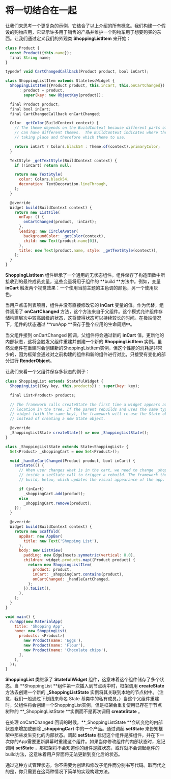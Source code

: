# 将一切结合在一起

让我们来思考一个更复杂的示例，它结合了以上介绍的所有概念。我们构建一个假设的购物应用，它显示许多用于销售的产品并维护一个购物车用于想要购买的东西。让我们通过定义我们的外观类 **ShoppingListItem** 来开始：

```js
class Product {
  const Product({this.name});
  final String name;
}

typedef void CartChangedCallback(Product product, bool inCart);

class ShoppingListItem extends StatelessWidget {
  ShoppingListItem({Product product, this.inCart, this.onCartChanged})
      : product = product,
        super(key: new ObjectKey(product));

  final Product product;
  final bool inCart;
  final CartChangedCallback onCartChanged;

  Color _getColor(BuildContext context) {
    // The theme depends on the BuildContext because different parts of the tree
    // can have different themes.  The BuildContext indicates where the build is
    // taking place and therefore which theme to use.

    return inCart ? Colors.black54 : Theme.of(context).primaryColor;
  }

  TextStyle _getTextStyle(BuildContext context) {
    if (!inCart) return null;

    return new TextStyle(
      color: Colors.black54,
      decoration: TextDecoration.lineThrough,
    );
  }

  @override
  Widget build(BuildContext context) {
    return new ListTile(
      onTap: () {
        onCartChanged(product, !inCart);
      },
      leading: new CircleAvatar(
        backgroundColor: _getColor(context),
        child: new Text(product.name[0]),
      ),
      title: new Text(product.name, style: _getTextStyle(context)),
    );
  }
}
```

**ShoppingListItem** 组件继承了一个通用的无状态组件。组件储存了构造函数中所接收到的最终成员变量，这些变量将用于组件的 **build **方法中。例如，变量 **inCart** 触发两个视觉效果：一个使用当前主题的主色调的颜色，另一个使用灰色。

当用户点击列表项目，组件并没有直接修改它的 **inCart** 变量的值。作为代替，组件调用了 **onCartChanged** 方法，这个方法来自于父组件。这个模式允许组件存储构建层次中较高层级的状态，这将使得状态可以持续较长的时间。在极端情况下，组件的状态通过 **runApp **保存于整个应用的生命周期中。

当父组件接到 onCartChanged 回调，父组件将会通过新的 **inCart** 值，更新他的内部状态，这将会触发父组件重建并创建一个新的 **ShoppingListItem** 实例。虽然父组件在重建时会创建新的ShoppingListItem实例，但这个性能的消耗是非常少的，因为框架会通过对之前构建的组件和新的组件进行对比，只接受有变化的部分进行 **RenderObject**。

让我们来看一个父组件保存多状态的例子：

```js
class ShoppingList extends StatefulWidget {
  ShoppingList({Key key, this.products}) : super(key: key);

  final List<Product> products;

  // The framework calls createState the first time a widget appears at a given
  // location in the tree. If the parent rebuilds and uses the same type of
  // widget (with the same key), the framework will re-use the State object
  // instead of creating a new State object.

  @override
  _ShoppingListState createState() => new _ShoppingListState();
}

class _ShoppingListState extends State<ShoppingList> {
  Set<Product> _shoppingCart = new Set<Product>();

  void _handleCartChanged(Product product, bool inCart) {
    setState(() {
      // When user changes what is in the cart, we need to change _shoppingCart
      // inside a setState call to trigger a rebuild. The framework then calls
      // build, below, which updates the visual appearance of the app.

      if (inCart)
        _shoppingCart.add(product);
      else
        _shoppingCart.remove(product);
    });
  }

  @override
  Widget build(BuildContext context) {
    return new Scaffold(
      appBar: new AppBar(
        title: new Text('Shopping List'),
      ),
      body: new ListView(
        padding: new EdgeInsets.symmetric(vertical: 8.0),
        children: widget.products.map((Product product) {
          return new ShoppingListItem(
            product: product,
            inCart: _shoppingCart.contains(product),
            onCartChanged: _handleCartChanged,
          );
        }).toList(),
      ),
    );
  }
}

void main() {
  runApp(new MaterialApp(
    title: 'Shopping App',
    home: new ShoppingList(
      products: <Product>[
        new Product(name: 'Eggs'),
        new Product(name: 'Flour'),
        new Product(name: 'Chocolate chips'),
      ],
    ),
  ));
}
```

**ShoppingList** 类继承了 **StatefulWidget** 组件，这意味着这个组件储存了多个状态。当 **ShoppingList **组件第一次插入到节点树中时，框架调用 **createState** 方法去创建一个新的 **\_ShoppingListState** 实例将其关联到本地的节点树中。（注意，我们一般通过下划线来命名 State 基类中的私有成员。）当这个父组件重建时，父组件将会创建一个ShoppingList实例，但是框架会重复使用已存在于节点树种的 **\_ShoppingListState **实例而不是再次调用 **createState** 。

在处理 onCartChanged 回调的时候，**\_ShoppingListState **会转变他的内部状态来增加或删除 **\_shoppingCart** 中的一个产品。通过调起 **setState** 来告知框架中那些发生变化的内部状态。调起 **setState** 标记这个组件是脏组件，并在下一次你的App需要更新屏幕时重建这个组件。如果当你修改组件的内部状态时，忘记调用 **setState** ，那框架将不会知道你的组件是脏状态，或许就不会调起组件的build方法，这意味着用户界面将无法更新到变化后的状态。

通过这种方式管理状态，你不需要为创建和修改子组件而分别书写代码。取而代之的是，你只需要在这两种情况下简单的实现构建方法。

